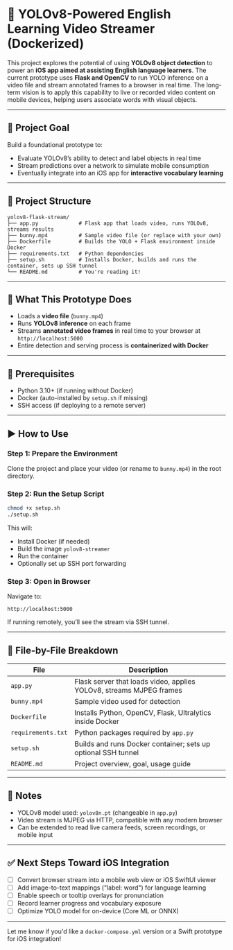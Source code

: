 # 📱 YOLOv8-Powered English Learning Video Streamer (Dockerized)

This project explores the potential of using **YOLOv8 object detection** to power an **iOS app aimed at assisting English language learners**. The current prototype uses **Flask and OpenCV** to run YOLO inference on a video file and stream annotated frames to a browser in real time. The long-term vision is to apply this capability to live or recorded video content on mobile devices, helping users associate words with visual objects.

---

## 🎯 Project Goal

Build a foundational prototype to:

* Evaluate YOLOv8’s ability to detect and label objects in real time
* Stream predictions over a network to simulate mobile consumption
* Eventually integrate into an iOS app for **interactive vocabulary learning**

---

## 🧾 Project Structure

```
yolov8-flask-stream/
├── app.py             # Flask app that loads video, runs YOLOv8, streams results
├── bunny.mp4          # Sample video file (or replace with your own)
├── Dockerfile         # Builds the YOLO + Flask environment inside Docker
├── requirements.txt   # Python dependencies
├── setup.sh           # Installs Docker, builds and runs the container, sets up SSH tunnel
└── README.md          # You're reading it!
```

---

## 🚀 What This Prototype Does

* Loads a **video file** (`bunny.mp4`)
* Runs **YOLOv8 inference** on each frame
* Streams **annotated video frames** in real time to your browser at `http://localhost:5000`
* Entire detection and serving process is **containerized with Docker**

---

## 🧰 Prerequisites

* Python 3.10+ (if running without Docker)
* Docker (auto-installed by `setup.sh` if missing)
* SSH access (if deploying to a remote server)

---

## ▶️ How to Use

### Step 1: Prepare the Environment

Clone the project and place your video (or rename to `bunny.mp4`) in the root directory.

### Step 2: Run the Setup Script

```bash
chmod +x setup.sh
./setup.sh
```

This will:

* Install Docker (if needed)
* Build the image `yolov8-streamer`
* Run the container
* Optionally set up SSH port forwarding

### Step 3: Open in Browser

Navigate to:

```
http://localhost:5000
```

If running remotely, you’ll see the stream via SSH tunnel.

---

## 📄 File-by-File Breakdown

| File               | Description                                                         |
| ------------------ | ------------------------------------------------------------------- |
| `app.py`           | Flask server that loads video, applies YOLOv8, streams MJPEG frames |
| `bunny.mp4`        | Sample video used for detection                                     |
| `Dockerfile`       | Installs Python, OpenCV, Flask, Ultralytics inside Docker           |
| `requirements.txt` | Python packages required by `app.py`                                |
| `setup.sh`         | Builds and runs Docker container; sets up optional SSH tunnel       |
| `README.md`        | Project overview, goal, usage guide                                 |

---

## 🧠 Notes

* YOLOv8 model used: `yolov8n.pt` (changeable in `app.py`)
* Video stream is MJPEG via HTTP, compatible with any modern browser
* Can be extended to read live camera feeds, screen recordings, or mobile input

---

## ✅ Next Steps Toward iOS Integration

* [ ] Convert browser stream into a mobile web view or iOS SwiftUI viewer
* [ ] Add image-to-text mappings ("label: word") for language learning
* [ ] Enable speech or tooltip overlays for pronunciation
* [ ] Record learner progress and vocabulary exposure
* [ ] Optimize YOLO model for on-device (Core ML or ONNX)

---

Let me know if you'd like a `docker-compose.yml` version or a Swift prototype for iOS integration!
